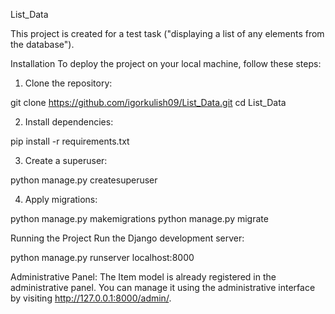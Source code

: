 List_Data

This project is created for a test task ("displaying a list of any elements from the database").

Installation
To deploy the project on your local machine, follow these steps:

1. Clone the repository:

git clone https://github.com/igorkulish09/List_Data.git
cd List_Data

2. Install dependencies:

pip install -r requirements.txt

3. Create a superuser:

python manage.py createsuperuser

4. Apply migrations:

python manage.py  makemigrations
python manage.py migrate

Running the Project
Run the Django development server:

python manage.py runserver localhost:8000

Administrative Panel:
The Item model is already registered in the administrative panel. 
You can manage it using the administrative interface by visiting http://127.0.0.1:8000/admin/.


